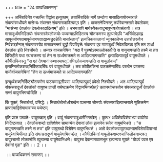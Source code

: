+++
title = "24 वाय्वधिकरणम्"

+++
अर्चिरादिनैव गच्छन्ति विद्वांस इत्युक्तम्, तत्रार्चिरादिके मार्गे छन्दोगा मासादित्ययोरन्तराले संवत्संरमधीयते मासेभ्यः संवत्सर संवत्सरादादित्यम्3 इति । वाजसनेयिनस्तु तयोरेवान्तराले देवलोकम् "मासेभ्या देवलोकं देवलोकादादित्यम्" इति । उभयत्रापि मार्गस्यैकत्वादुभावुभयत्रोपसंहार्यौ । तत्र मासादूर्ध्वमभिहितयोः संवत्सरदेवलोकयोः पञ्चम्याऽभिहितस्य श्रौतक्रमस्य तुल्यत्वेऽपि "अर्चिषोऽहरह्न आपूयर्माणपक्षमापूर्यमाणपक्षाद्यान्षडुदङेति मासांस्तान्" इत्यधिककालानां न्यूनकालेभ्य उत्तरोत्तरत्वेन निवेशदर्शनात् संवत्सरस्यैव मासादनन्तरं बुद्धौ विपरिवृत्तेः संवत्सर एव मासादूर्ध्वं निवेशयितव्य इति तत ऊर्ध्वं देवलोक इति निश्चीयते । अन्यत्र वाजसनेयिनः "यदा वै पुरुषोऽस्माल्लोकात्प्रैति स वायुमागच्छति तस्मै स तत्र विजिहीते यथा रथचक्रस्य खं तेन स ऊर्ध्वमाक्रमते स आदित्यमागच्छति" इत्यादित्यात्पूर्वं वायुमधीयते । कौषीतकिनस्तु "स एतं देवयानं पन्थानमापद्ाग्निलोकमागच्छति स वायुलोकम्" इत्यग्निलोकशब्दनिर्दिष्टादर्चिषः परं वायुमधीयते । तत्र कौषीतकिनां पाठक्रमेणार्चिषः परत्वेन प्राप्तस्य वायोर्वाजसनेयिनां "तेन स ऊर्ध्वमाक्रमते स आदित्यमागच्छति"

इत्यूर्ध्वशब्दनिर्दिष्टश्रौतक्रमेण पाठक्रमाद्वलीयसा आदित्यात्पूवर्ं प्रवेशो निश्चीयते । अत आदित्यात्पूर्वं संवत्सरादूर्ध्वं देवलोको वायुश्च प्राप्तौ यथेष्टक्रमेण विद्वानभिगच्छेत्? उतानर्थान्तरत्वेन संवत्सरादूर्ध्वं देवलोकं सन्तं वायुमभिगच्छेदिति ।

किं युक्तं, भिन्नार्थत्वं, प्रसिद्धेः । भिन्नार्थत्वेचोर्ध्वशब्देन पञ्चम्या चोभयोः संवत्सरादित्यान्तराले श्रुतिक्रमेण प्राप्तत्वाद्विशेषाभावाच्च यथेष्टम्

इति प्राप्त उच्यते- वायुमब्दात् इति । वायुं संवत्सरादूध्वर्मभिगच्छेत् । कुतः? अविशेषविशेषाभ्यां वायोरेव निर्दिष्टत्वात् । देवलोकशब्दो ह्यविशेषेण सामान्येन देवानां लोक इत्यनेन रूपेण वायुमभिधत्ते । "स वायुमागच्छति तस्मै स तत्र" इति वायुशब्दो विशेषेण वायुमभिधत्ते । अतो देवलोकवायुशब्दाभ्यामविशेषविोषाभ्यां वायुरेवाभिधीयत इति संवत्सरादूर्ध्वं वायुमेवाभिगच्छेत् । कौषीतकिनां वायुलोकशब्दश्चाग्निलोकशब्दवत् वायुश्चासौ लोकश्चेति व्युत्पत्त्या वायुमेवाभिधत्ते। वायुश्च देवानामावासभूत इत्यन्यत्र श्रूयते "योऽयं पवत एष देवानां गृहा" इति ।। 2 ।।

।। वाय्वधिकरणं समाप्तम् ।।